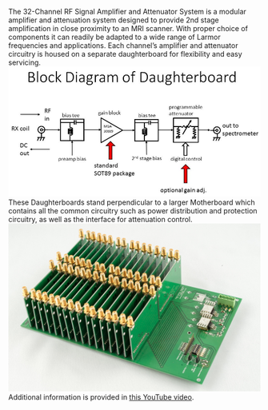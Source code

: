 The 32-Channel RF Signal Amplifier and Attenuator System is a modular amplifier and attenuation system designed to provide 2nd stage amplification in close proximity to an MRI scanner. With proper choice of components it can readily be adapted to a wide range of Larmor frequencies and applications. Each channel’s amplifier and attenuator circuitry is housed on a separate daughterboard for flexibility and easy servicing.
![block diagram](https://github.com/dezanche/MRI_RF_hardware/blob/main/32-channel_RF_system/Photos/block_diagram.jpg)
These Daughterboards stand perpendicular to a larger Motherboard which contains all the common circuitry such as power distribution and protection circuitry, as well as the interface for attenuation control.
![assembled boards](https://github.com/dezanche/MRI_RF_hardware/blob/main/32-channel_RF_system/Photos/CCI_6884.jpg)
Additional information is provided in [this YouTube video](https://www.youtube.com/watch?v=jpFOpedchC8).
